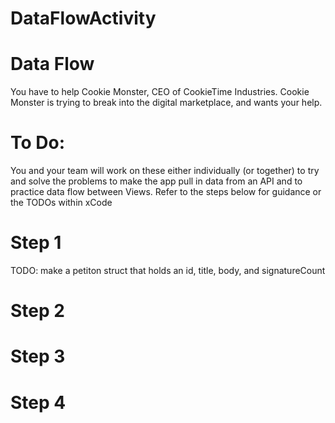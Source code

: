 # DataFlowActivity

# Data Flow

You have to help Cookie Monster, CEO of CookieTime Industries. Cookie Monster is trying to break into the digital marketplace, and wants your help.

# To Do:

You and your team will work on these either individually (or together) to try and solve the problems to make the app pull in data from an API and to practice data flow between Views. Refer to the steps below for guidance or the TODOs within xCode

# Step 1

 TODO: make a petiton struct that holds an id, title, body, and signatureCount

# Step 2

# Step 3

# Step 4

